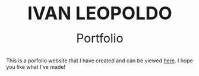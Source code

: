<p align="center" style="font-size:3rem;line-height:0;"><b>IVAN LEOPOLDO</b></p>
<p align="center" style="font-size:2rem;">Portfolio</p>

This is a porfolio website that I have created and can be viewed [here](https://ivanleopoldo.netlify.app). I hope you like what I've made!

